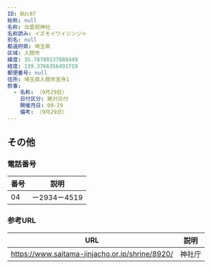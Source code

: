 ```yaml
---
ID: BUc07
総称: null
名称: 出雲祝神社
名称読み: イズモイワイジンジャ
別名: null
都道府県: 埼玉県
区域: 入間市
緯度: 35.78780137888449
経度: 139.3766356491719
郵便番号: null
住所: 埼玉県入間市宮寺1
祭事:
  - 名称: （9月29日）
    日付区分: 絶対日付
    開催月日: 09-29
    備考: （9月29日）
---
```


## その他

### 電話番号

| 番号 | 説明         |
| ---- | ------------ |
| 04   | ー2934ー4519 |

### 参考URL

| URL                                             | 説明   |
| ----------------------------------------------- | ------ |
| https://www.saitama-jinjacho.or.jp/shrine/8920/ | 神社庁 |
